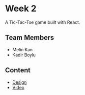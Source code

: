 # Week 2

A Tic-Tac-Toe game built with React.

## Team Members

- Melin Kan
- Kadir Boylu

## Content

- [Design](https://www.figma.com/file/9WxsY4qgl7Elca9cv9Y5z6/Untitled?node-id=0%3A1)
- [Video](https://www.loom.com/share/f6db31129ce64027b011a872dd91b867)
